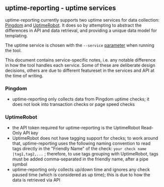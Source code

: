## uptime-reporting - uptime services

uptime-reporting currently supports two uptime services for data collection: [Pingdom](https://www.pingdom.com/) and [UptimeRobot](https://uptimerobot.com/). It does so by attempting to abstract the differences in API and data retrieval, and providing a unique data model for templating.

The uptime service is chosen with the `--service` [parameter](PARAMETERS.md) when running the tool.

This document contains service-specific notes, i.e. any notable difference in how the tool handles each service. Some of these are deliberate design decisions, others are due to different featureset in the services and API at the time of writing.


### Pingdom

- uptime-reporting only collects data from Pingdom uptime checks; it does not look into transaction checks or page speed checks


### UptimeRobot

- the API token required for uptime-reporting is the UptimeRobot Read-Only API key
- UptimeRobot does not have tagging support for checks; to work around that, uptime-reporting uses the following naming convention to read tags directly in the "Friendly Name" of the check: `your check name |tag1,tag2,...` ; therefore, to use tags grouping with UptimeRobot, tags must be added comma-separated in the friendly name, after a pipe symbol
- uptime-reporting only collects up/down time and ignores any check paused time (which is considered as up time); this is due to how the data is retrieved via API
